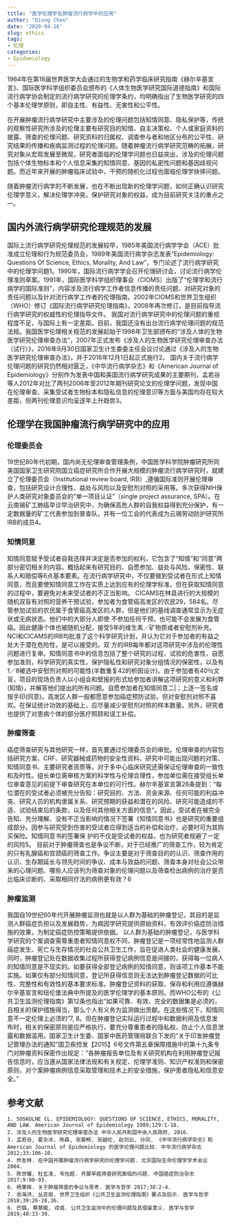 ```yaml
---
title: "医学伦理学在肿瘤流行病学中的应用"
author: "Qiong Chen"
date: '2020-04-16'
slug: ethics
tags:
- 伦理
categories:
- Epidemiology
---
```


1964年在第18届世界医学大会通过的生物学和药学临床研究指南《赫尔辛基宣言》、国际医学科学组织委员会颁布的《人体生物医学研究国际道德指南》和国际流行病学协会制定的流行病学研究的伦理学条约，均明确指出了生物医学研究的四个基本伦理学原则，即自主性、有益性、无害性和公平性。

在开展肿瘤流行病学研究中主要涉及的伦理问题包括知情同意、隐私保护等，传统的观察性研究所涉及的伦理主要有研究目的知情、自主决策权、个人或家庭资料的披露、筛查的伦理问题、研究资料的归属权、调查参与者和地区分布的公平性、研究结果的传播和疾病监测过程的伦理问题。随着肿瘤流行病学研究范畴的拓展，研究对象从宏观发展至微观，研究者面临的伦理学问题也日益突出，涉及的伦理问题包括个体生物标本和个人信息采集的知情同意、基因的私密性问题和基因歧视问题。而近年来开展的肿瘤临床试验中，干预的随机化过程也面临伦理学抉择问题。

随着肿瘤流行病学的不断发展，也在不断出现新的伦理学问题，如何正确认识研究伦理学意义，解决伦理学冲突，保护研究对象的权益，成为目前研究关注的重点之一。

## 国内外流行病学研究伦理规范的发展
国际上流行病学研究伦理规范的发展较早，1985年美国流行病学学会（ACE）批准成立伦理和行为规范委员会，1989年美国流行病学杂志发表“Epidemiology: Questions Of Science, Ethics, Morality, And Law”，专门论述了流行病学研究中的伦理学问题1。1990年，国际流行病学学会召开伦理研讨会，讨论流行病学伦理准则草案。1991年，国际医学科学组织理事会（CIOMS）出版了“伦理学和流行病学的国际准则”，内容涉及流行病学工作者信息传播的责任问题、对研究对象的责任问题以及针对流行病学工作者的伦理指南。2002年CIOMS和世界卫生组织（WHO）修订《国际流行病学研究伦理指南》，2008年再次修订，是目前指导流行病学研究的权威性的伦理指导文件。
我国对流行病学研究中的伦理问题的重视程度不足，与国际上有一定差距。目前，我国还没有出台流行病学伦理问题的规范法规。我国医学伦理相关规范的发展起始于1998年卫生部颁布的“涉及人体的生物医学研究伦理审查办法”，2007年正式发布《涉及人的生物医学研究伦理审查办法（试行）》，2016年9月30日国家卫生计生委委主任会议讨论通过《涉及人的生物医学研究伦理审查办法》，并于2016年12月1日起正式施行2。
国内关于流行病学伦理问题的研究仍然相对匮乏，《中华流行病学杂志》和《American Journal of Epidemiology》分别作为发表中国和美国流行病学研究成果的主要期刊，孟若谷等人2012年对比了两刊2006年至2012年期刊研究论文的伦理学问题，发现中国在伦理审查、采集受试者生物标本和隐私信息的伦理意识等方面与美国均存在较大差距，但两刊伦理意识均呈逐年上升趋势3。
## 伦理学在我国肿瘤流行病学研究中的应用
### 伦理委员会
19世纪80年代初期，国内尚无伦理审查管理条例，中国医学科学院肿瘤研究所同美国国家卫生研究院国立癌症研究所合作开展大规模的肿瘤流行病学研究时，就建立了伦理委员会（Institutional review board, IRB）,遵循国际准则开展伦理审查，包括研究设计合理性、益处与风险以及安慰剂对照的采用等。多次获得NIH保护人类研究对象委员会的“单一项目认证”（single project assurance, SPA）。在云南锡矿工肺癌早诊早治研究中，为确保高危人群的自我权益得到充分保护，有一定数据量的矿工代表参加到普查队，并有一位工会的代表成为云锡劳动防护研究所IRB的成员4。
### 知情同意
知情同意赋予受试者自我选择并决定是否参加的权利，它包含了“知情”和“同意”两部分密切相关的内容。概括起来有研究目的、自愿参加、益处与风险、保密性、联系人和赔偿等6点基本要素。在流行病学研究中，不仅要做到受试者在形式上知情同意，而且要使知情同意工作在实质上达到应有的伦理学标准。但在获取知情同意的过程中，要避免对未来受试者的不正当影响。
CICAMS在林县进行的大规模的随机双盲有对照的营养干预试验，参加者为食管癌高发区的农民29，584名。尽管参加试验的农民属于食管癌高发区的人群，但是他们的基线调查通常显示为无症状或无病状态。他们中的大部分人即使 不参加任何干预，也可能不会发展为食管癌。因此健康个体也被随机分配，接受5年的维生素／矿物质或者安慰剂补充。NCI和CICAMS的IRB均批准了这个科学研究计划，并认为它对于参加者的有益之处大于潜在危险性，是可以接受的。双 方的IRB每年都对这项研究中涉及的伦理性问题进行复审。知情同意书中的信息包括了整个研究的过程，试验的危害性，自愿参加准则，科学研究的真实性，保护隐私性和研究对象分组情况的保密性，以及有1／8被选中安慰剂对照的可能性(半数重复42的析因设计)。由于参加者有40％文盲，项目的现场负责人以小组会和壁报的形式给参加者讲解这项研究的意义和利弊(知情)，并解答他们提出的所有问题。自愿参加者在知情同意二|；上逐一签名或按手印(同意)。高发区人群一般都愿意参加癌症预防试验，但对安慰剂对照不喜欢。在保证统计功效的基础上，应尽量减少安慰剂对照的样本数量。另外，研究者也提供了对患病个体的部分医疗照顾和误工补偿。
### 肿瘤筛查
癌症筛查研究与其他研究一样，首先要通过伦理委员会的审批。伦理审查的内容包括研究方案、CRF、研究器械或药物的安全性资料、研究中可能出现问题的对策、知情同意书、主要研究者资质等。对于多中心临床研究还需保证伦理审查的一致性和及时性。组长单位需审核方案的科学性与伦理合理性，参加单位需在接受组长单位审查意见的前提下审查研究在本单位的可行性。赫尔辛基宣言第26条提到：“每位潜在的受试者必须被充分告知：研究目的、方法、资金来源、任何可能的利益冲突、研究人员的机构隶属关系、研究预期的获益和潜在的风险、研究可能造成的不适、试验结束后的条款，以及任何其他相关方面的信息”。因此，受试者在被完全告知、充分理解、没有不正当影响的情况下签署《知情同意书》也是研究的重要组成部分。因参与研究受到伤害的受试者应得到适当的补偿和治疗，必要时可为其购买保险。知情同意书的签署保 护的不仅是受试者的权益，也为研究者规避了一定的风险5。
目前对于肿瘤筛查也是争议不断，对于已经推广的筛查工作，较为肯定的只有乳腺癌和宫颈癌的筛查工作。争议主要是对于筛查目的的认识、筛查作用的认识、生存期延长与领先时间的争议、成本与效益的问题、筛查本身对社会公众带来的心理问题、哪些人应该列为筛查对象的伦理问题以及筛查检出病例的治疗是否比临床诊断的、采取相同疗法的病例更有效？6
### 肿瘤监测
我国自19世纪60年代开展肿瘤监测也就是以人群为基础的肿瘤登记，其目的是监测人群癌症负担以及发展趋势，为病因学研究提供原始资料，有效评价癌症防治措施的效果，为制定癌症防控策略提供依据。
以人群为基础的肿瘤登记，与医学科学研究的个案调查需尊重患者知情同意权不同，肿瘤登记是一项经常性地监测人群癌症发生、死亡与生存情况的社会公共卫生工作，旨在促进人类社会的健康发展。同时，肿瘤登记处在数据收集过程所获得登记病例信息是间接的，获得每一位病人的知情同意是不现实的。如要获得全部登记病例的知情同意，则该项工作基本不能实施。如果仅有部分知情同意，登记所获得信息则无法达到肿瘤登记数据的可比性、完整性和有效性的基本要求标准。肿瘤登记资料的获取、保存和利用应遵循赫尔辛基宣言和纽伦堡法典中所提及的医学伦理学的基本原则。而WHO公布的《公共卫生监测伦理指南》第12条也指出“如果可靠、有效、完全的数据集是必须的，且相关的保护措施得当，那么个人有义务为监测做出贡献。在这些情况下，知情同意不一定伦理上必须的”7, 8。但在肿瘤登记实际运行过程中和数据利用及信息发布时，相关的保密原则是应严格执行，要充分尊重患者的隐私权，防止个人信息泄露和数据滥用。国家卫生计生委、国家中医药管理局联合下发的“关于印发肿瘤登记管理办法的通知”国卫疾控发【2015】6号文件第五章保障措施中的第十九条专门对肿瘤资料保密作出规定：“各肿瘤报告单位及有关研究机构在利用肿瘤登记报告信息时，应当遵从国家法律法规和有关规定、伦理学准则、知识产权准则和保密原则，对个案肿瘤病例信息采取管理和技术上的安全措施，保护患者隐私和信息安全。”

## 参考文献
	1. SOSKOLNE CL. EPIDEMIOLOGY: QUESTIONS OF SCIENCE, ETHICS, MORALITY, AND LAW. American Journal of Epidemiology 1989;129:1-18.
	2. 涉及人的生物医学研究伦理审查办法 中华人民共和国中央人民政府, 2016.
	3. 孟若谷, 翟炎冰, 陈森, 张晏畅, 张越伦, 赵剑云, 孙凤. 《中华流行病学杂志》和 American Journal of Epidemiology 的医学伦理问题比较. 中华流行病学杂志 2012;33:106-10.
	4. 乔友林. 在中国开展肿瘤流行病学研究的伦理学问题. 北京国际生命伦理学学术会议 2004.
	5. 陈世耀, 杜玄凌, 韦怡超. 开展早癌筛查研究面临的问题. 中国癌症防治杂志 2017;9:90-93.
	6. 杨秉辉. 关于肿瘤筛查的争议与思考. 医学与哲学 2017;38:2-4.
	7. 张海洪, 丛亚丽. 世界卫生组织《公共卫生监测伦理指南》要点及启示. 医学与哲学 2018;39:26-28,36.
	8. 巴璐, 蔡慧媛, 戎或. 公共卫生监测中的伦理问题及其借鉴意义. 医学与哲学 2019;40:33-39.

